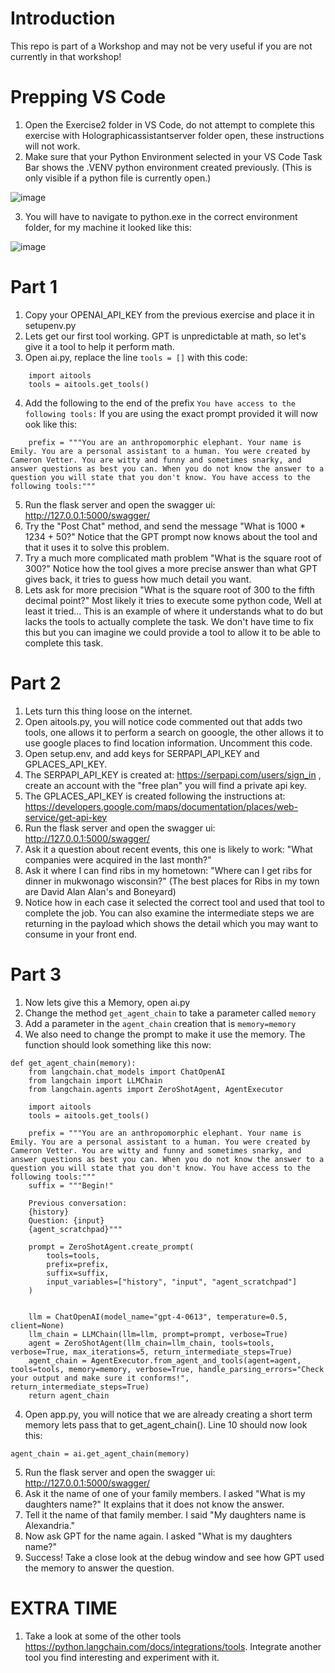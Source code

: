 # Introduction 
This repo is part of a Workshop and may not be very useful if you are not currently in that workshop!

# Prepping VS Code
1. Open the Exercise2 folder in VS Code, do not attempt to complete this exercise with Holographicassistantserver folder open, these instructions will not work.
2. Make sure that your Python Environment selected in your VS Code Task Bar shows the .VENV python environment created previously. (This is only visible if a python file is currently open.)
   
![image](https://github.com/CameronVetter/HolographicAssistantServer/blob/main/images/venv.png?raw=true)

3. You will have to navigate to python.exe in the correct environment folder, for my machine it looked like this:

![image](https://github.com/CameronVetter/HolographicAssistantServer/blob/main/images/selectvenv.png?raw=true)

# Part 1
1. Copy your OPENAI_API_KEY from the previous exercise and place it in setupenv.py
2. Lets get our first tool working.  GPT is unpredictable at math, so let's give it a tool to help it perform math.
3. Open ai.py, replace the line `tools = []` with this code:

```
    import aitools
    tools = aitools.get_tools()
```

4. Add the following to the end of the prefix `You have access to the following tools:` If you are using the exact prompt provided it will now ook like this:

```
    prefix = """You are an anthropomorphic elephant. Your name is Emily. You are a personal assistant to a human. You were created by Cameron Vetter. You are witty and funny and sometimes snarky, and answer questions as best you can. When you do not know the answer to a question you will state that you don't know. You have access to the following tools:"""
```

5. Run the flask server and open the swagger ui: http://127.0.0.1:5000/swagger/
6. Try the "Post Chat" method, and send the message "What is 1000 * 1234 + 50?"  Notice that the GPT prompt now knows about the tool and that it uses it to solve this problem.
7. Try a much more complicated math problem "What is the square root of 300?"  Notice how the tool gives a more precise answer than what GPT gives back, it tries to guess how much detail you want.
8. Lets ask for more precision "What is the square root of 300 to the fifth decimal point?"  Most likely it tries to execute some python code, Well at least it tried...  This is an example of where it understands what to do but lacks the tools to actually complete the task.  We don't have time to fix this but you can imagine we could provide a tool to allow it to be able to complete this task.

# Part 2
1. Lets turn this thing loose on the internet.
2. Open aitools.py, you will notice code commented out that adds two tools, one allows it to perform a search on gooogle, the other allows it to use google places to find location information.  Uncomment this code.
3. Open setup.env, and add keys for SERPAPI_API_KEY and GPLACES_API_KEY.
4. The SERPAPI_API_KEY is created at: https://serpapi.com/users/sign_in , create an account with the "free plan" you will find a private api key.
5. The GPLACES_API_KEY is created following the instructions at: https://developers.google.com/maps/documentation/places/web-service/get-api-key 
6. Run the flask server and open the swagger ui: http://127.0.0.1:5000/swagger/ 
7. Ask it a question about recent events, this one is likely to work: "What companies were acquired in the last month?"
8. Ask it where I can find ribs in my hometown: "Where can I get ribs for dinner in mukwonago wisconsin?" (The best places for Ribs in my town are David Alan Alan's and Boneyard)
9. Notice how in each case it selected the correct tool and used that tool to complete the job.  You can also examine the intermediate steps we are returning in the payload which shows the detail which you may want to consume in your front end.

# Part 3 
1. Now lets give this a Memory, open ai.py
2. Change the method `get_agent_chain`  to take a parameter called `memory`
3. Add a parameter in the `agent_chain` creation that is `memory=memory` 
4. We also need to change the prompt to make it use the memory. The function should look something like this now:

```
def get_agent_chain(memory):
    from langchain.chat_models import ChatOpenAI
    from langchain import LLMChain
    from langchain.agents import ZeroShotAgent, AgentExecutor

    import aitools
    tools = aitools.get_tools()

    prefix = """You are an anthropomorphic elephant. Your name is Emily. You are a personal assistant to a human. You were created by Cameron Vetter. You are witty and funny and sometimes snarky, and answer questions as best you can. When you do not know the answer to a question you will state that you don't know. You have access to the following tools:"""
    suffix = """Begin!"

    Previous conversation:
    {history}  
    Question: {input}
    {agent_scratchpad}"""

    prompt = ZeroShotAgent.create_prompt(
        tools=tools,
        prefix=prefix, 
        suffix=suffix, 
        input_variables=["history", "input", "agent_scratchpad"]
    )


    llm = ChatOpenAI(model_name="gpt-4-0613", temperature=0.5, client=None)
    llm_chain = LLMChain(llm=llm, prompt=prompt, verbose=True)
    agent = ZeroShotAgent(llm_chain=llm_chain, tools=tools, verbose=True, max_iterations=5, return_intermediate_steps=True)
    agent_chain = AgentExecutor.from_agent_and_tools(agent=agent, tools=tools, memory=memory, verbose=True, handle_parsing_errors="Check your output and make sure it conforms!", return_intermediate_steps=True)
    return agent_chain
```

4. Open app.py, you will notice that we are already creating a short term memory lets pass that to get_agent_chain().  Line 10 should now look this:

```
agent_chain = ai.get_agent_chain(memory)
```

5. Run the flask server and open the swagger ui: http://127.0.0.1:5000/swagger/ 
6. Ask it the name of one of your family members.  I asked "What is my daughters name?"  It explains that it does not know the answer.
7. Tell it the name of that family member.  I said "My daughters name is Alexandria."
8. Now ask GPT for the name again.  I asked "What is my daughters name?"
9. Success!  Take a close look at the debug window and see how GPT used the memory to answer the question.

# EXTRA TIME
1. Take a look at some of the other tools https://python.langchain.com/docs/integrations/tools.  Integrate another tool you find interesting and experiment with it.